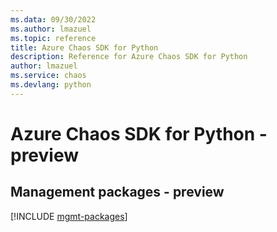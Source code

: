```yaml
---
ms.data: 09/30/2022
ms.author: lmazuel
ms.topic: reference
title: Azure Chaos SDK for Python
description: Reference for Azure Chaos SDK for Python
author: lmazuel
ms.service: chaos
ms.devlang: python
---
```

# Azure Chaos SDK for Python - preview

## Management packages - preview
[!INCLUDE [mgmt-packages](chaos-mgmt-index.md)]